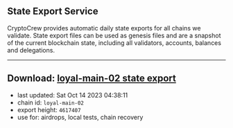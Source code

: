 ## State Export Service
CryptoCrew provides automatic daily state exports for all chains we validate. State export files can be used as genesis files and are a snapshot of the current blockchain state, including all validators, accounts, balances and delegations.

---
**Download: [loyal-main-02 state export](https://dl.ccvalidators.com/SERVICE/loyal/loyal-main-02_export_4617407.json)**
---

- last updated: Sat Oct 14 2023 04:38:11
- chain id: `loyal-main-02`
- export height: `4617407`
- use for: airdrops, local tests, chain recovery
